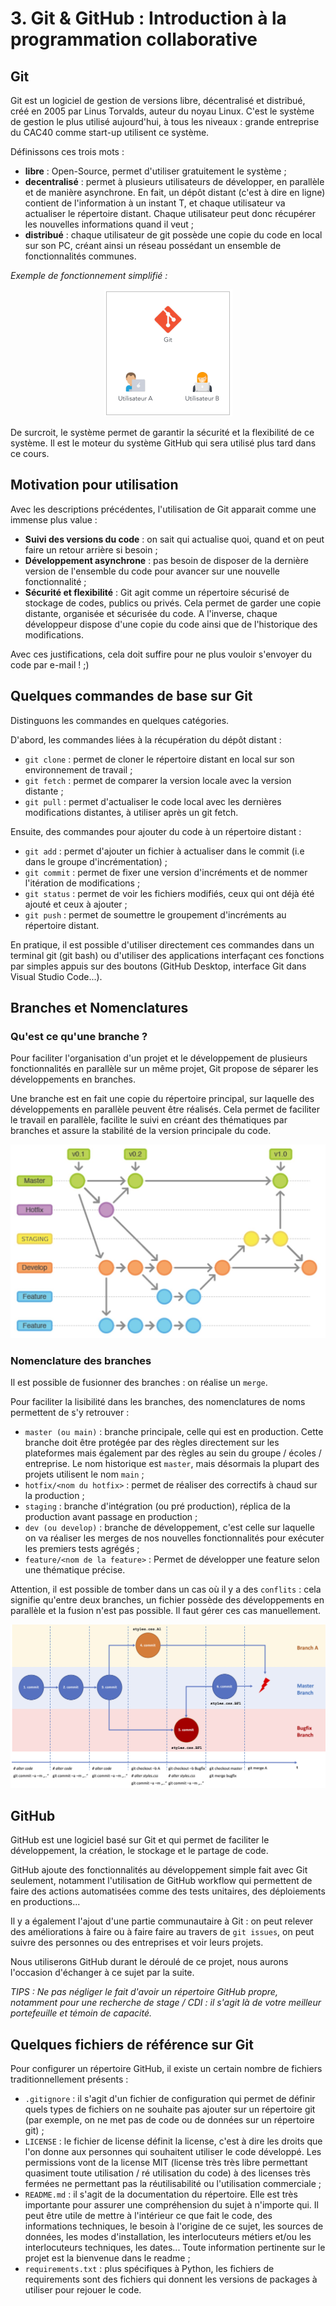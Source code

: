 # 3. Git & GitHub : Introduction à la programmation collaborative

## Git

Git est un logiciel de gestion de versions libre, décentralisé et distribué, créé en 2005 par Linus Torvalds, auteur du noyau Linux. C'est le système de gestion le plus utilisé aujourd'hui, à tous les niveaux : grande entreprise du CAC40 comme start-up utilisent ce système.

Définissons ces trois mots : 
- **libre** : Open-Source, permet d'utiliser gratuitement le système ;
- **decentralisé** : permet à plusieurs utilisateurs de développer, en parallèle et de manière asynchrone. En fait, un dépôt distant (c'est à dire en ligne) contient de l'information à un instant T, et chaque utilisateur va actualiser le répertoire distant. Chaque utilisateur peut donc récupérer les nouvelles informations quand il veut ; 
- **distribué** : chaque utilisateur de git possède une copie du code en local sur son PC, créant ainsi un réseau possédant un ensemble de fonctionnalités communes.

*Exemple de fonctionnement simplifié :*

<p align="center">
  <img src="./resources/03_git_github/git_working.gif" />
</p>

De surcroit, le système permet de garantir la sécurité et la flexibilité de ce système. Il est le moteur du système GitHub qui sera utilisé plus tard dans ce cours.

## Motivation pour utilisation

Avec les descriptions précédentes, l'utilisation de Git apparait comme une immense plus value :
- **Suivi des versions du code** : on sait qui actualise quoi, quand et on peut faire un retour arrière si besoin ; 
- **Développement asynchrone** : pas besoin de disposer de la dernière version de l'ensemble du code pour avancer sur une nouvelle fonctionnalité ; 
- **Sécurité et flexibilité** : Git agit comme un répertoire sécurisé de stockage de codes, publics ou privés. Cela permet de garder une copie distante, organisée et sécurisée du code. A l'inverse, chaque développeur dispose d'une copie du code ainsi que de l'historique des modifications.

Avec ces justifications, cela doit suffire pour ne plus vouloir s'envoyer du code par e-mail ! ;)

## Quelques commandes de base sur Git

Distinguons les commandes en quelques catégories. 

D'abord, les commandes liées à la récupération du dépôt distant :
- `git clone` : permet de cloner le répertoire distant en local sur son environnement de travail ;
- `git fetch` : permet de comparer la version locale avec la version distante ;
- `git pull` : permet d'actualiser le code local avec les dernières modifications distantes, à utiliser après un git fetch.

Ensuite, des commandes pour ajouter du code à un répertoire distant :
- `git add` : permet d'ajouter un fichier à actualiser dans le commit (i.e dans le groupe d'incrémentation) ;
- `git commit` : permet de fixer une version d'incréments et de nommer l'itération de modifications ;
- `git status` : permet de voir les fichiers modifiés, ceux qui ont déjà été ajouté et ceux à ajouter ;
- `git push` : permet de soumettre le groupement d'incréments au répertoire distant.

En pratique, il est possible d'utiliser directement ces commandes dans un terminal git (git bash) ou d'utiliser des applications interfaçant ces fonctions par simples appuis sur des boutons (GitHub Desktop, interface Git dans Visual Studio Code...).

## Branches et Nomenclatures

### Qu'est ce qu'une branche ? 

Pour faciliter l'organisation d'un projet et le développement de plusieurs fonctionnalités en parallèle sur un même projet, Git propose de séparer les développements en branches.

Une branche est en fait une copie du répertoire principal, sur laquelle des développements en parallèle peuvent être réalisés. Cela permet de faciliter le travail en parallèle, facilite le suivi en créant des thématiques par branches et assure la stabilité de la version principale du code.

<p align="center">
  <img src="./resources/03_git_github/branches.jpg" />
</p>

### Nomenclature des branches

Il est possible de fusionner des branches : on réalise un `merge`.

Pour faciliter la lisibilité dans les branches, des nomenclatures de noms permettent de s'y retrouver : 
- `master (ou main)` : branche principale, celle qui est en production. Cette branche doit être protégée par des règles directement sur les plateformes mais également par des règles au sein du groupe / écoles / entreprise. Le nom historique est `master`, mais désormais la plupart des projets utilisent le nom `main` ;
- `hotfix/<nom du hotfix>` : permet de réaliser des correctifs à chaud sur la production ;
- `staging` : branche d'intégration (ou pré production), réplica de la production avant passage en production ;
- `dev (ou develop)` : branche de développement, c'est celle sur laquelle on va réaliser les merges de nos nouvelles fonctionnalités pour exécuter les premiers tests agrégés ;
- `feature/<nom de la feature>` : Permet de développer une feature selon une thématique précise.

Attention, il est possible de tomber dans un cas où il y a des `conflits` : cela signifie qu'entre deux branches, un fichier possède des développements en parallèle et la fusion n'est pas possible. Il faut gérer ces cas manuellement.

<p align="center">
  <img src="./resources/03_git_github/git_conflict.jpg" />
</p>

## GitHub

GitHub est une logiciel basé sur Git et qui permet de faciliter le développement, la création, le stockage et le partage de code.

GitHub ajoute des fonctionnalités au développement simple fait avec Git seulement, notamment l'utilisation de GitHub workflow qui permettent de faire des actions automatisées comme des tests unitaires, des déploiements en productions...

Il y a également l'ajout d'une partie communautaire à Git : on peut relever des améliorations à faire ou à faire faire au travers de `git issues`, on peut suivre des personnes ou des entreprises et voir leurs projets. 

Nous utiliserons GitHub durant le déroulé de ce projet, nous aurons l'occasion d'échanger à ce sujet par la suite.

*TIPS : Ne pas négliger le fait d'avoir un répertoire GitHub propre, notamment pour une recherche de stage / CDI : il s'agit là de votre meilleur portefeuille et témoin de capacité.*

## Quelques fichiers de référence sur Git

Pour configurer un répertoire GitHub, il existe un certain nombre de fichiers traditionnellement présents : 
- `.gitignore` : il s'agit d'un fichier de configuration qui permet de définir quels types de fichiers on ne souhaite pas ajouter sur un répertoire git (par exemple, on ne met pas de code ou de données sur un répertoire git) ;
- `LICENSE` : le fichier de license définit la license, c'est à dire les droits que l'on donne aux personnes qui souhaitent utiliser le code développé. Les permissions vont de la license MIT (license très très libre permettant quasiment toute utilisation / ré utilisation du code) à des licenses très fermées ne permettant pas la réutilisabilité ou l'utilisation commerciale ;
- `README.md` : il s'agit de la documentation du répertoire. Elle est très importante pour assurer une compréhension du sujet à n'importe qui. Il peut être utile de mettre à l'intérieur ce que fait le code, des informations techniques, le besoin à l'origine de ce sujet, les sources de données, les modes d'installation, les interlocuteurs métiers et/ou les interlocuteurs techniques, les dates... Toute information pertinente sur le projet est la bienvenue dans le readme ; 
- `requirements.txt` : plus spécifiques à Python, les fichiers de requirements sont des fichiers qui donnent les versions de packages à utiliser pour rejouer le code.

